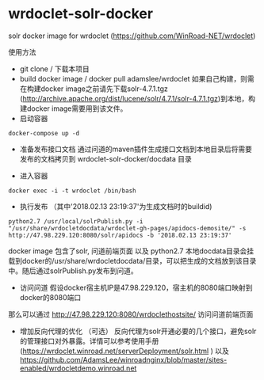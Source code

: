 # wrdoclet-solr-docker

solr docker image for wrdoclet (https://github.com/WinRoad-NET/wrdoclet) 

使用方法

- git clone / 下载本项目
- build docker image / docker pull adamslee/wrdoclet
如果自己构建，则需在构建docker image之前请先下载solr-4.7.1.tgz (http://archive.apache.org/dist/lucene/solr/4.7.1/solr-4.7.1.tgz)到本地，构建docker image需要用到该文件。
- 启动容器
```
docker-compose up -d
```
- 准备发布接口文档
通过问道的maven插件生成接口文档到本地目录后将需要发布的文档拷贝到 wrdoclet-solr-docker/docdata 目录

- 进入容器
```
docker exec -i -t wrdoclet /bin/bash
```
- 执行发布 （其中'2018.02.13 23:19:37'为生成文档时的buildid)
```
python2.7 /usr/local/solrPublish.py -i "/usr/share/wrdocletdocdata/wrdoclet-gh-pages/apidocs-demosite/" -s http://47.98.229.120:8080/solr/apidocs -b '2018.02.13 23:19:37'
```

docker image 包含了solr, 问道前端页面 以及 python2.7
本地docdata目录会挂载到docker的/usr/share/wrdocletdocdata/目录，可以把生成的文档放到该目录中。随后通过solrPublish.py发布到问道。
- 访问问道
假设docker宿主机IP是47.98.229.120，宿主机的8080端口映射到docker的8080端口

那么可以通过 http://47.98.229.120:8080/wrdoclethostsite/ 访问问道前端页面
- 增加反向代理的优化 （可选）
反向代理为solr开通必要的几个接口，避免solr的管理接口对外暴露。详情可以参考使用手册 (https://wrdoclet.winroad.net/serverDeployment/solr.html ) 以及 https://github.com/AdamsLee/winroadnginx/blob/master/sites-enabled/wrdocletdemo.winroad.net
